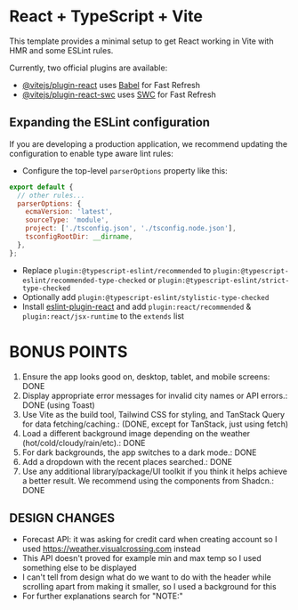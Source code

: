 # React + TypeScript + Vite

This template provides a minimal setup to get React working in Vite with HMR and some ESLint rules.

Currently, two official plugins are available:

- [@vitejs/plugin-react](https://github.com/vitejs/vite-plugin-react/blob/main/packages/plugin-react/README.md) uses [Babel](https://babeljs.io/) for Fast Refresh
- [@vitejs/plugin-react-swc](https://github.com/vitejs/vite-plugin-react-swc) uses [SWC](https://swc.rs/) for Fast Refresh

## Expanding the ESLint configuration

If you are developing a production application, we recommend updating the configuration to enable type aware lint rules:

- Configure the top-level `parserOptions` property like this:

```js
export default {
  // other rules...
  parserOptions: {
    ecmaVersion: 'latest',
    sourceType: 'module',
    project: ['./tsconfig.json', './tsconfig.node.json'],
    tsconfigRootDir: __dirname,
  },
};
```

- Replace `plugin:@typescript-eslint/recommended` to `plugin:@typescript-eslint/recommended-type-checked` or `plugin:@typescript-eslint/strict-type-checked`
- Optionally add `plugin:@typescript-eslint/stylistic-type-checked`
- Install [eslint-plugin-react](https://github.com/jsx-eslint/eslint-plugin-react) and add `plugin:react/recommended` & `plugin:react/jsx-runtime` to the `extends` list

# BONUS POINTS

1. Ensure the app looks good on, desktop, tablet, and mobile screens: DONE
2. Display appropriate error messages for invalid city names or API errors.: DONE (using Toast)
3. Use Vite as the build tool, Tailwind CSS for styling, and TanStack Query for data fetching/caching.: (DONE, except for TanStack, just using fetch)
4. Load a different background image depending on the weather (hot/cold/cloudy/rain/etc).: DONE
5. For dark backgrounds, the app switches to a dark mode.: DONE
6. Add a dropdown with the recent places searched.: DONE
7. Use any additional library/package/UI toolkit if you think it helps achieve a better result. We recommend using the components from Shadcn.: DONE

## DESIGN CHANGES

- Forecast API: it was asking for credit card when creating account so I used https://weather.visualcrossing.com instead
- This API doesn't proved for example min and max temp so I used something else to be displayed
- I can't tell from design what do we want to do with the header while scrolling apart from making it smaller, so I used a background for this
- For further explanations search for "NOTE:"
